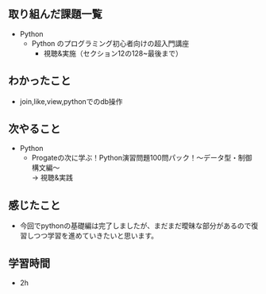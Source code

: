 ## 取り組んだ課題一覧
- Python
  - Python のプログラミング初心者向けの超入門講座
    - 視聴&実施（セクション12の128~最後まで）
## わかったこと
- join,like,view,pythonでのdb操作
## 次やること
- Python
  - Progateの次に学ぶ！Python演習問題100問パック！〜データ型・制御構文編〜<br>
→ 視聴&実践
## 感じたこと
- 今回でpythonの基礎編は完了しましたが、まだまだ曖昧な部分があるので復習しつつ学習を進めていきたいと思います。
## 学習時間
- 2h